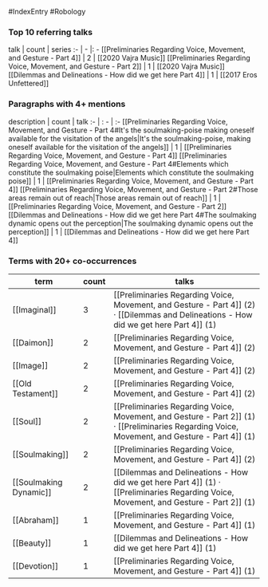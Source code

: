 #IndexEntry #Robology

### Top 10 referring talks
talk | count | series
:- | - |: -
[[Preliminaries Regarding Voice, Movement, and Gesture - Part 4]] | 2 | [[2020 Vajra Music]]
[[Preliminaries Regarding Voice, Movement, and Gesture - Part 2]] | 1 | [[2020 Vajra Music]]
[[Dilemmas and Delineations - How did we get here Part 4]] | 1 | [[2017 Eros Unfettered]]

### Paragraphs with 4+ mentions
description | count | talk
:- | : - | :-
[[Preliminaries Regarding Voice, Movement, and Gesture - Part 4#It's the soulmaking-poise making oneself available for the visitation of the angels\|It's the soulmaking-poise, making oneself available for the visitation of the angels]] | 1 | [[Preliminaries Regarding Voice, Movement, and Gesture - Part 4]]
[[Preliminaries Regarding Voice, Movement, and Gesture - Part 4#Elements which constitute the soulmaking poise\|Elements which constitute the soulmaking poise]] | 1 | [[Preliminaries Regarding Voice, Movement, and Gesture - Part 4]]
[[Preliminaries Regarding Voice, Movement, and Gesture - Part 2#Those areas remain out of reach\|Those areas remain out of reach]] | 1 | [[Preliminaries Regarding Voice, Movement, and Gesture - Part 2]]
[[Dilemmas and Delineations - How did we get here Part 4#The soulmaking dynamic opens out the perception\|The soulmaking dynamic opens out the perception]] | 1 | [[Dilemmas and Delineations - How did we get here Part 4]]

### Terms with 20+ co-occurrences
term | count | talks
-|-|-
[[Imaginal]] | 3 | <span class="counts">[[Preliminaries Regarding Voice, Movement, and Gesture - Part 4]] (2) · [[Dilemmas and Delineations - How did we get here Part 4]] (1)</span> 
[[Daimon]] | 2 | <span class="counts">[[Preliminaries Regarding Voice, Movement, and Gesture - Part 4]] (2)</span> 
[[Image]] | 2 | <span class="counts">[[Preliminaries Regarding Voice, Movement, and Gesture - Part 4]] (2)</span> 
[[Old Testament]] | 2 | <span class="counts">[[Preliminaries Regarding Voice, Movement, and Gesture - Part 4]] (2)</span> 
[[Soul]] | 2 | <span class="counts">[[Preliminaries Regarding Voice, Movement, and Gesture - Part 2]] (1) · [[Preliminaries Regarding Voice, Movement, and Gesture - Part 4]] (1)</span> 
[[Soulmaking]] | 2 | <span class="counts">[[Preliminaries Regarding Voice, Movement, and Gesture - Part 4]] (2)</span> 
[[Soulmaking Dynamic]] | 2 | <span class="counts">[[Dilemmas and Delineations - How did we get here Part 4]] (1) · [[Preliminaries Regarding Voice, Movement, and Gesture - Part 2]] (1)</span> 
[[Abraham]] | 1 | <span class="counts">[[Preliminaries Regarding Voice, Movement, and Gesture - Part 4]] (1)</span> 
[[Beauty]] | 1 | <span class="counts">[[Dilemmas and Delineations - How did we get here Part 4]] (1)</span> 
[[Devotion]] | 1 | <span class="counts">[[Preliminaries Regarding Voice, Movement, and Gesture - Part 4]] (1)</span> 

